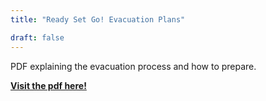 ```yaml
---
title: "Ready Set Go! Evacuation Plans"

draft: false
---
```


PDF explaining the evacuation process and how to prepare. 

[**Visit the pdf here!**](https://gacc.nifc.gov/gbcc/dispatch/ut-cdc/prevention/doc/ready_set_go.pdf)





